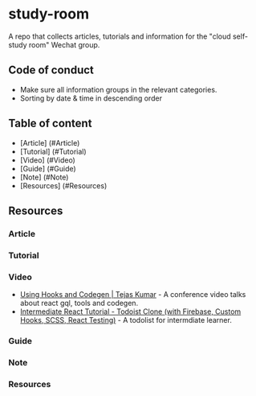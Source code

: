 # study-room

A repo that collects articles, tutorials and information for the "cloud self-study room" Wechat group.

## Code of conduct

- Make sure all information groups in the relevant categories.
- Sorting by date & time in descending order


## Table of content
- [Article] (#Article)
- [Tutorial] (#Tutorial)
- [Video] (#Video)
- [Guide] (#Guide)
- [Note] (#Note)
- [Resources] (#Resources)

## Resources

### Article

### Tutorial

### Video

 - [Using Hooks and Codegen | Tejas Kumar](https://www.youtube.com/watch?v=cdsnzfJUqm0&list=FLj2sktdED7Oi65qOezqzq6A&index=3&t=0s) - A conference video talks about react gql, tools and codegen.
 - [Intermediate React Tutorial - Todoist Clone (with Firebase, Custom Hooks, SCSS, React Testing)](https://www.youtube.com/watch?v=hT3j87FMR6M) - A todolist for intermdiate learner.
### Guide

### Note

### Resources
